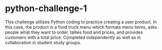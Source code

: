 # python-challenge-1
This challenge utilizes Python coding to practice creating a user product. In this case, the product is a food truck menu which formats menu items, asks people what they want to order, tallies food and prices, and provides customers with a total price. Completed independently as well as in collaboration in student study groups.  
